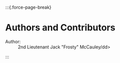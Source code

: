 :::{.force-page-break}

# Authors and Contributors

 <dl>
    <dt class="author">Author:</dt><dd>2nd Lieutenant Jack "Frosty" McCauley/dd>
</dl>

:::